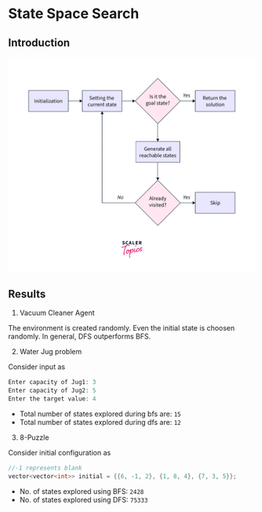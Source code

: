 # State Space Search

## Introduction

<img src = "../assets/State-Space-Search.png" alt="State-Space-Search">

## Results

1. Vacuum Cleaner Agent

The environment is created randomly. Even the initial state is choosen randomly. In general, DFS outperforms BFS.

2. Water Jug problem

Consider input as

```cpp
Enter capacity of Jug1: 3
Enter capacity of Jug2: 5
Enter the target value: 4
```

* Total number of states explored during bfs are: ```15```
* Total number of states explored during dfs are: ```12```

3. 8-Puzzle

Consider initial configuration as 
```cpp
//-1 represents blank
vector<vector<int>> initial = {{6, -1, 2}, {1, 8, 4}, {7, 3, 5}};
```

* No. of states explored using BFS: ```2428```
* No. of states explored using DFS: ```75333```



